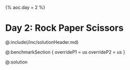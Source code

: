{%
aoc.day = 2
%}

# Day 2: Rock Paper Scissors

@:include(/inc/solutionHeader.md)

@:benchmarkSection {
    overrideP1 = us
    overrideP2 = us
}

@:solution